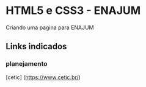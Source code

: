 # HTML5 e CSS3 - ENAJUM
Criando uma pagina para ENAJUM
## Links indicados
### planejamento
[cetic] (https://www.cetic.br/)
